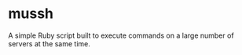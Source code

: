mussh
=====

A simple Ruby script built to execute commands on a large number of servers at the same time.


